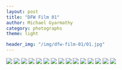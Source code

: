 ```yaml
---
layout: post
title: "DFW Film 01"
author: Michael Gyarmathy
category: photographs
theme: light

header_img: "/img/dfw-film-01/01.jpg"
---
```


![](/img/dfw-film-01/01.jpg)
![](/img/dfw-film-01/02.jpg)
![](/img/dfw-film-01/03.jpg)
![](/img/dfw-film-01/04.jpg)
![](/img/dfw-film-01/05.jpg)
![](/img/dfw-film-01/06.jpg)
![](/img/dfw-film-01/07.jpg)
![](/img/dfw-film-01/08.jpg)
![](/img/dfw-film-01/09.jpg)
![](/img/dfw-film-01/10.jpg)
![](/img/dfw-film-01/11.jpg)
![](/img/dfw-film-01/12.jpg)
![](/img/dfw-film-01/13.jpg)
![](/img/dfw-film-01/14.jpg)
![](/img/dfw-film-01/15.jpg)